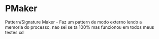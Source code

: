 # PMaker
Pattern/Signature Maker - Faz um pattern de modo externo lendo a memoria do processo, nao sei se ta 100% mas funcionou em todos meus testes xd
